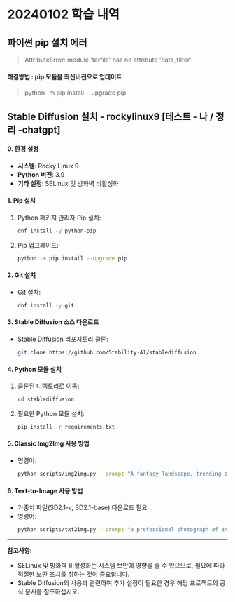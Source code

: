 # 20240102 학습 내역

## 파이썬 pip 설치 에러
> AttributeError: module 'tarfile' has no attribute 'data_filter'

#### 해결방법 : pip 모듈을 최신버전으로 업데이트
> python -m pip install --upgrade pip
>

## Stable Diffusion 설치 - rockylinux9 [테스트 - 나 / 정리 -chatgpt]
#### 0. 환경 설정
- **시스템**: Rocky Linux 9
- **Python 버전**: 3.9
- **기타 설정**: SELinux 및 방화벽 비활성화

#### 1. Pip 설치
1. Python 패키지 관리자 Pip 설치:
   ```bash
   dnf install -y python-pip
   ```
2. Pip 업그레이드:
   ```bash
   python -m pip install --upgrade pip
   ```

#### 2. Git 설치
- Git 설치:
  ```bash
  dnf install -y git
  ```

#### 3. Stable Diffusion 소스 다운로드
- Stable Diffusion 리포지토리 클론:
  ```bash
  git clone https://github.com/Stability-AI/stablediffusion
  ```

#### 4. Python 모듈 설치
1. 클론된 디렉토리로 이동:
   ```bash
   cd stablediffusion
   ```
2. 필요한 Python 모듈 설치:
   ```bash
   pip install -r requirements.txt
   ```

#### 5. Classic Img2Img 사용 방법
- 명령어:
  ```bash
  python scripts/img2img.py --prompt "A fantasy landscape, trending on artstation" --init-img <path-to-img.jpg> --strength 0.8 --ckpt <path/to/model.ckpt>
  ```

#### 6. Text-to-Image 사용 방법
- 가중치 파일(SD2.1-v, SD2.1-base) 다운로드 필요
- 명령어:
  ```bash
  python scripts/txt2img.py --prompt "a professional photograph of an astronaut riding a horse" --ckpt <path/to/768model.ckpt/> --config configs/stable-diffusion/v2-inference-v.yaml --H 768 --W 768  
  ```

---

**참고사항:**
- SELinux 및 방화벽 비활성화는 시스템 보안에 영향을 줄 수 있으므로, 필요에 따라 적절한 보안 조치를 취하는 것이 중요합니다.
- Stable Diffusion의 사용과 관련하여 추가 설정이 필요한 경우 해당 프로젝트의 공식 문서를 참조하십시오.